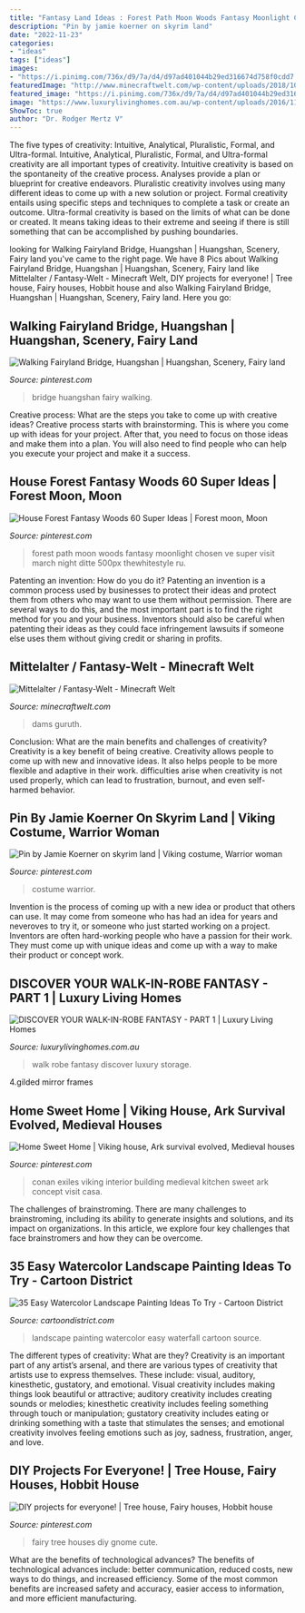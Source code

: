 ```yaml
---
title: "Fantasy Land Ideas : Forest Path Moon Woods Fantasy Moonlight Chosen Ve Super Visit March Night Ditte 500px Thewhitestyle Ru"
description: "Pin by jamie koerner on skyrim land"
date: "2022-11-23"
categories:
- "ideas"
tags: ["ideas"]
images:
- "https://i.pinimg.com/736x/d9/7a/d4/d97ad401044b29ed316674d758f0cdd7.jpg"
featuredImage: "http://www.minecraftwelt.com/wp-content/uploads/2018/10/69acd423e21a5618f9115cec9eb992a0.jpeg"
featured_image: "https://i.pinimg.com/736x/d9/7a/d4/d97ad401044b29ed316674d758f0cdd7.jpg"
image: "https://www.luxurylivinghomes.com.au/wp-content/uploads/2016/11/d9cebcd29b8c95a6f65829dced47ee0f.jpg"
ShowToc: true
author: "Dr. Rodger Mertz V"
---
```



The five types of creativity: Intuitive, Analytical, Pluralistic, Formal, and Ultra-formal.
Intuitive, Analytical, Pluralistic, Formal, and Ultra-formal creativity are all important types of creativity. Intuitive creativity is based on the spontaneity of the creative process. Analyses provide a plan or blueprint for creative endeavors. Pluralistic creativity involves using many different ideas to come up with a new solution or project. Formal creativity entails using specific steps and techniques to complete a task or create an outcome. Ultra-formal creativity is based on the limits of what can be done or created. It means taking ideas to their extreme and seeing if there is still something that can be accomplished by pushing boundaries.

	

		
looking for Walking Fairyland Bridge, Huangshan | Huangshan, Scenery, Fairy land you've came to the right page. We have 8 Pics about Walking Fairyland Bridge, Huangshan | Huangshan, Scenery, Fairy land like Mittelalter / Fantasy-Welt - Minecraft Welt, DIY projects for everyone! | Tree house, Fairy houses, Hobbit house and also Walking Fairyland Bridge, Huangshan | Huangshan, Scenery, Fairy land. Here you go:
		
    
## Walking Fairyland Bridge, Huangshan | Huangshan, Scenery, Fairy Land

<img loading=lazy src="https://i.pinimg.com/736x/4c/78/dd/4c78dd6a072576510680c4724654d3d8--middle-earth-fairytale.jpg" onerror="this.onerror=null;this.src='https://tse4.mm.bing.net/th?id=OIP.BkhINFpHvfqK-FsLccNDRgDhEs&amp;pid=15.1';" alt="Walking Fairyland Bridge, Huangshan | Huangshan, Scenery, Fairy land">

_Source: pinterest.com_

>bridge huangshan fairy walking. 

	

Creative process: What are the steps you take to come up with creative ideas?
Creative process starts with brainstorming. This is where you come up with ideas for your project. After that, you need to focus on those ideas and make them into a plan. You will also need to find people who can help you execute your project and make it a success.

    
## House Forest Fantasy Woods 60 Super Ideas | Forest Moon, Moon

<img loading=lazy src="https://i.pinimg.com/736x/c5/ed/d7/c5edd7721e9b5c459b72bed87749bbf5.jpg" onerror="this.onerror=null;this.src='https://tse3.mm.bing.net/th?id=OIP.Jr_stxKOhLNPRkakNhbFGgAAAA&amp;pid=15.1';" alt="House Forest Fantasy Woods 60 Super Ideas | Forest moon, Moon">

_Source: pinterest.com_

>forest path moon woods fantasy moonlight chosen ve super visit march night ditte 500px thewhitestyle ru. 

	

Patenting an invention: How do you do it?
Patenting an invention is a common process used by businesses to protect their ideas and protect them from others who may want to use them without permission. There are several ways to do this, and the most important part is to find the right method for you and your business. Inventors should also be careful when patenting their ideas as they could face infringement lawsuits if someone else uses them without giving credit or sharing in profits.

    
## Mittelalter / Fantasy-Welt - Minecraft Welt

<img loading=lazy src="http://www.minecraftwelt.com/wp-content/uploads/2018/10/69acd423e21a5618f9115cec9eb992a0.jpeg" onerror="this.onerror=null;this.src='https://tse4.mm.bing.net/th?id=OIP.7Vuy-F7weAnw6ZNLrR5q0AHaEo&amp;pid=15.1';" alt="Mittelalter / Fantasy-Welt - Minecraft Welt">

_Source: minecraftwelt.com_

>dams guruth. 

	

Conclusion: What are the main benefits and challenges of creativity?
Creativity is a key benefit of being creative. Creativity allows people to come up with new and innovative ideas. It also helps people to be more flexible and adaptive in their work. difficulties arise when creativity is not used properly, which can lead to frustration, burnout, and even self- harmed behavior.

    
## Pin By Jamie Koerner On Skyrim Land | Viking Costume, Warrior Woman

<img loading=lazy src="https://i.pinimg.com/736x/d9/7a/d4/d97ad401044b29ed316674d758f0cdd7.jpg" onerror="this.onerror=null;this.src='https://tse1.mm.bing.net/th?id=OIP.8ov44mDp9HxKdgRrPoYnBwHaLN&amp;pid=15.1';" alt="Pin by Jamie Koerner on skyrim land | Viking costume, Warrior woman">

_Source: pinterest.com_

>costume warrior. 

	

Invention is the process of coming up with a new idea or product that others can use. It may come from someone who has had an idea for years and neveroves to try it, or someone who just started working on a project. Inventors are often hard-working people who have a passion for their work. They must come up with unique ideas and come up with a way to make their product or concept work.

    
## DISCOVER YOUR WALK-IN-ROBE FANTASY - PART 1 | Luxury Living Homes

<img loading=lazy src="https://www.luxurylivinghomes.com.au/wp-content/uploads/2016/11/d9cebcd29b8c95a6f65829dced47ee0f.jpg" onerror="this.onerror=null;this.src='https://tse3.mm.bing.net/th?id=OIP.svDJkP86AFJOun0oMUaN-QHaJ4&amp;pid=15.1';" alt="DISCOVER YOUR WALK-IN-ROBE FANTASY - PART 1 | Luxury Living Homes">

_Source: luxurylivinghomes.com.au_

>walk robe fantasy discover luxury storage. 

	

4.gilded mirror frames

    
## Home Sweet Home | Viking House, Ark Survival Evolved, Medieval Houses

<img loading=lazy src="https://i.pinimg.com/736x/38/df/25/38df254f5bcf7005bfa3d94d7175a59b.jpg" onerror="this.onerror=null;this.src='https://tse3.mm.bing.net/th?id=OIP.g64nQ4bVWKaO1Gv97yEZXgHaEK&amp;pid=15.1';" alt="Home Sweet Home | Viking house, Ark survival evolved, Medieval houses">

_Source: pinterest.com_

>conan exiles viking interior building medieval kitchen sweet ark concept visit casa. 

	

The challenges of brainstroming.
There are many challenges to brainstroming, including its ability to generate insights and solutions, and its impact on organizations. In this article, we explore four key challenges that face brainstromers and how they can be overcome.

    
## 35 Easy Watercolor Landscape Painting Ideas To Try - Cartoon District

<img loading=lazy src="http://www.cartoondistrict.com/wp-content/uploads/2018/09/Easy-Watercolor-Landscape-Painting-Ideas00004.jpg" onerror="this.onerror=null;this.src='https://tse4.mm.bing.net/th?id=OIP.1QmGGW0isIpwIJH6H1wvYAHaOu&amp;pid=15.1';" alt="35 Easy Watercolor Landscape Painting Ideas To Try - Cartoon District">

_Source: cartoondistrict.com_

>landscape painting watercolor easy waterfall cartoon source. 

	

The different types of creativity: What are they?
Creativity is an important part of any artist’s arsenal, and there are various types of creativity that artists use to express themselves. These include: visual, auditory, kinesthetic, gustatory, and emotional. Visual creativity includes making things look beautiful or attractive; auditory creativity includes creating sounds or melodies; kinesthetic creativity includes feeling something through touch or manipulation; gustatory creativity includes eating or drinking something with a taste that stimulates the senses; and emotional creativity involves feeling emotions such as joy, sadness, frustration, anger, and love.

    
## DIY Projects For Everyone! | Tree House, Fairy Houses, Hobbit House

<img loading=lazy src="https://i.pinimg.com/736x/11/41/76/114176b4841709173cfafc77a36e9721--gnome-house-cute-fairy.jpg" onerror="this.onerror=null;this.src='https://tse1.mm.bing.net/th?id=OIP.4mnhGFEppn4Lehz8QjglTQHaJ4&amp;pid=15.1';" alt="DIY projects for everyone! | Tree house, Fairy houses, Hobbit house">

_Source: pinterest.com_

>fairy tree houses diy gnome cute. 

	

What are the benefits of technological advances?
The benefits of technological advances include: better communication, reduced costs, new ways to do things, and increased efficiency. Some of the most common benefits are increased safety and accuracy, easier access to information, and more efficient manufacturing.

